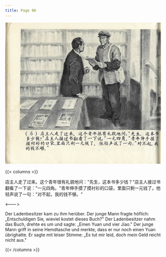 ```yaml
---
title: Page 06
---
```


![luxun front](../../../images/luxun/MaiShuDeGuShi/6-page-00001.jpg)

{{< columns >}}

店主人走了过来。这个青年很有礼貌地问："先生，这本书多少钱？"店主人接过书翻看了一下说："一元四角。"青年伸手摸了摸衬衫的口袋，里面只剩一元钱了。他轻声说了一句："对不起，我的钱不够。"

<--->

Der Ladenbesitzer kam zu ihm herüber. Der junge Mann fragte höflich: „Entschuldigen Sie, wieviel kostet dieses Buch?" Der Ladenbesitzer nahm das Buch, drehte es um und sagte: „Einen Yuan und vier Jiao." Der junge Mann griff in seine Hemdtasche und merkte, dass er nur noch einen Yuan übrighatte. Er sagte mit leiser Stimme: „Es tut mir leid, doch mein Geld reicht nicht aus."

{{< /columns >}}